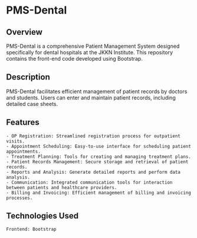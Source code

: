 # PMS-Dental

## Overview

PMS-Dental is a comprehensive Patient Management System designed specifically for dental hospitals at the JKKN Institute. This repository contains the front-end code developed using Bootstrap.

## Description

PMS-Dental facilitates efficient management of patient records by doctors and students. Users can enter and maintain patient records, including detailed case sheets.

## Features

    - OP Registration: Streamlined registration process for outpatient visits.
    - Appointment Scheduling: Easy-to-use interface for scheduling patient appointments.
    - Treatment Planning: Tools for creating and managing treatment plans.
    - Patient Records Management: Secure storage and retrieval of patient records.
    - Reports and Analysis: Generate detailed reports and perform data analysis.
    - Communication: Integrated communication tools for interaction between patients and healthcare providers.
    - Billing and Invoicing: Efficient management of billing and invoicing processes.

## Technologies Used

    Frontend: Bootstrap

